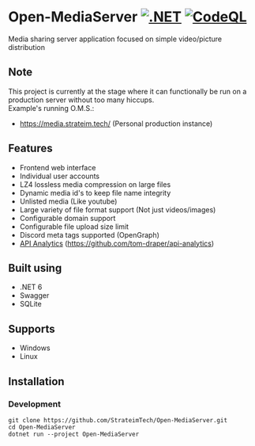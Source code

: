 # Open-MediaServer [![.NET](https://github.com/StrateimTech/Open-MediaServer/actions/workflows/dotnet.yml/badge.svg)](https://github.com/StrateimTech/Open-MediaServer/actions/workflows/dotnet.yml) [![CodeQL](https://github.com/StrateimTech/Open-MediaServer/actions/workflows/codeql.yml/badge.svg)](https://github.com/StrateimTech/Open-MediaServer/actions/workflows/codeql.yml)
Media sharing server application focused on simple video/picture distribution

## Note
This project is currently at the stage where it can functionally be run on a production server without too many hiccups.
<br>Example's running O.M.S.:
* https://media.strateim.tech/ (Personal production instance)

## Features
* Frontend web interface
* Individual user accounts
* LZ4 lossless media compression on large files
* Dynamic media id's to keep file name integrity
* Unlisted media (Like youtube)
* Large variety of file format support (Not just videos/images)
* Configurable domain support
* Configurable file upload size limit
* Discord meta tags supported (OpenGraph)
* [API Analytics](https://www.apianalytics.dev/) (https://github.com/tom-draper/api-analytics)

## Built using
* .NET 6
* Swagger
* SQLite

## Supports
* Windows
* Linux

## Installation
### Development
```
git clone https://github.com/StrateimTech/Open-MediaServer.git
cd Open-MediaServer
dotnet run --project Open-MediaServer
```
